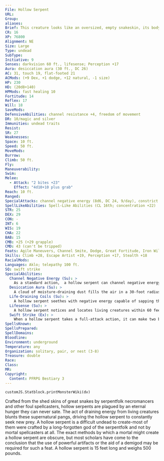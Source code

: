 ```yaml
---
File: Hollow Serpent
URL: 
Group: 
aliases: 
Brief: This creature looks like an oversized, empty snakeskin, its body covered in barbs and maw filled with jagged teeth.
CR: 16
XP: 76800
Alignment: NE
Size: Large
Type: undead
SubType: 
Initiative: 9
Senses: darkvision 60 ft., lifesense; Perception +17
Aura: desiccation aura (30 ft., DC 26)
AC: 31, touch 19, flat-footed 21
ACMods: (+9 Dex, +1 dodge, +12 natural, -1 size)
HP: 230
HD: (20d8+140)
HPMods: fast healing 10
Fortitude: 14
Reflex: 17
Will: 18
SaveMods: 
DefensiveAbilities: channel resistance +4, freedom of movement
DR: 10/magic and silver
Immunities: undead traits
Resist: 
SR: 27
Weaknesses: 
Space: 10 ft.
Speed: 50 ft.
MoveMods: 
Burrow: 
Climb: 50 ft.
Fly: 
Maneuverability: 
Swim: 
Melee: 
  - Attack: "2 bites +23"
    Effect: "4d10+10 plus grab"
Reach: 10 ft.
Ranged: 
SpecialAttacks: channel negative energy (8d6, DC 24, 9/day), constrict (4d10+10 plus energy drain), energy drain (1 level, DC 26), life-draining coils
SpellLikeAbilities: Spell-Like Abilities (CL 16th; concentration +22)  Constant-freedom of movement   1/day-horrid wilting (DC 24), waves of exhaustion
STR: 25
DEX: 29
CON: -
INT: 6
WIS: 19
CHA: 22
BAB: 15
CMB: +25 (+29 grapple)
CMD: 43 (can't be tripped)
Feats: Agile Maneuvers, Channel Smite, Dodge, Great Fortitude, Iron Will, Lightning Reflexes, Lunge, Toughness, Vital Strike, Weapon Finesse
Skills: Climb +28, Escape Artist +19, Perception +17, Stealth +18
RacialMods: 
Languages: Aklo; telepathy 100 ft.
SQ: swift strike
SpecialAbilities:
  Channel Negative Energy (Su): >
    As a standard action,  a hollow serpent can channel negative energy in a 30-foot burst as a 16th-level evil cleric. This ability requires no divine focus. The save DC is Charisma-based.
  Desiccation Aura (Su): >
    A cloud of moisture-draining dust fills the air in a 30-foot radius around a hollow serpent. Living creatures within this area must make a DC 26 Fortitude save or take 1d6 points of Strength damage as water is leached from their flesh. Whether or not the save is successful, a creature cannot be affected again by the same hollow serpent's desiccation aura for 24 hours. Creatures without fleshy bodies are immune to this aura, while creatures with the aquatic or water subtypes take a -4 penalty on the saving throw. The save DC is Charisma-based.
  Life-Draining Coils (Su): >
    A hollow serpent seethes with negative energy capable of sapping the life force of creatures trapped within its coils. Every time a creature takes constriction damage from a hollow serpent, it gains one negative level. The hollow serpent also gains 5 temporary hit points for each negative level it bestows.
  Lifesense (Su): >
    A hollow serpent notices and locates living creatures within 60 feet, just as if it possessed the blindsight ability.
  Swift Strike (Ex): >
    When a hollow serpent takes a full-attack action, it can make two bite attacks instead of just one.
SpellsKnown: 
SpellsPrepared: 
SpellDomains: 
Bloodline: 
Environment: underground
Temperature: any
Organization: solitary, pair, or nest (3-8)
Treasure: double
Race: 
Class: 
MR: 
Copyright:
  Content: PFRPG Bestiary 3
---
```

```dataviewjs
customJS.Statblock.printMonsterWiki(dv)
```
Crafted from the shed skins of great snakes by serpentfolk necromancers and other foul spellcasters, hollow serpents are plagued by an eternal hunger they can never sate. The act of draining energy from living creatures blunts these supernatural pangs, driving the hollow serpent to constantly seek new prey.  A hollow serpent is a difficult undead to create-most of them were crafted by a long-forgotten god of the serpentfolk and not by mortal spellcasters at all. The exact methods by which a mortal might create a hollow serpent are obscure, but most scholars have come to the conclusion that the use of powerful artifacts or the aid of a demigod may be required for such a feat.  A hollow serpent is 15 feet long and weighs 500 pounds.
